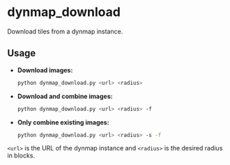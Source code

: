 # dynmap_download

Download tiles from a dynmap instance.

## Usage

- **Download images:**
  ```bash
  python dynmap_download.py <url> <radius>
  ```
- **Download and combine images:**
  ```bash
  python dynmap_download.py <url> <radius> -f
  ```
- **Only combine existing images:**
  ```bash
  python dynmap_download.py <url> <radius> -s -f
  ```
`<url>` is the URL of the dynmap instance and `<radius>` is the desired radius in blocks.